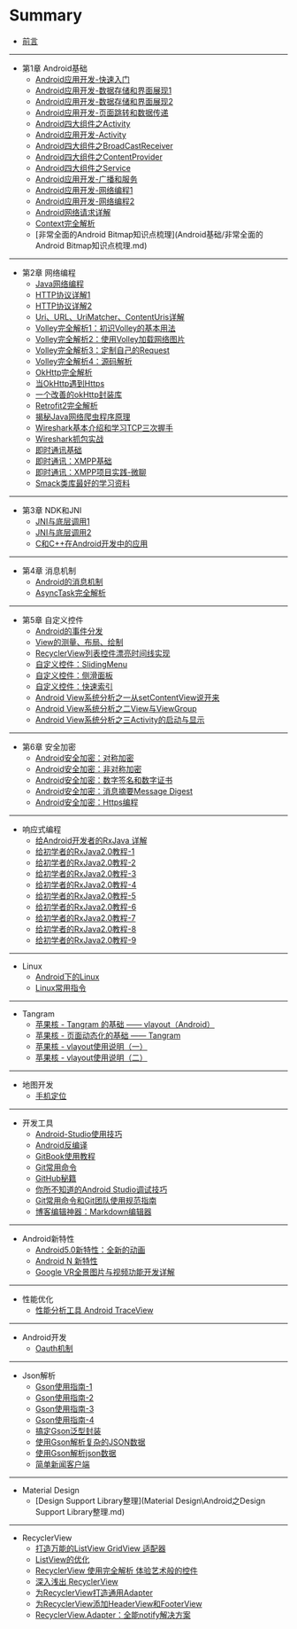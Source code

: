 # Summary

* [前言](README.md)

----

* 第1章 Android基础
  * [Android应用开发-快速入门](Android基础/Android应用开发-快速入门.md)
  * [Android应用开发-数据存储和界面展现1](Android基础/Android应用开发-数据存储和界面展现1.md)
  * [Android应用开发-数据存储和界面展现2](Android基础/Android应用开发-数据存储和界面展现2.md)
  * [Android应用开发-页面跳转和数据传递](Android基础/Android应用开发-页面跳转和数据传递.md)
  * [Android四大组件之Activity](Android基础/Android四大组件之Activity.md)
  * [Android应用开发-Activity](Android基础/Android应用开发-Activity.md)
  * [Android四大组件之BroadCastReceiver](Android基础/Android四大组件之BroadCastReceiver.md)
  * [Android四大组件之ContentProvider](Android基础/Android四大组件之ContentProvider.md)
  * [Android四大组件之Service](Android基础/Android四大组件之Service.md)
  * [Android应用开发-广播和服务](Android基础/Android应用开发-广播和服务.md)
  * [Android应用开发-网络编程1](Android基础/Android应用开发-网络编程1.md)
  * [Android应用开发-网络编程2](Android基础/Android应用开发-网络编程2.md)
  * [Android网络请求详解](网络编程/Android网络请求详解.md)
  * [Context完全解析](Android基础/Context完全解析.md)
  * [非常全面的Android Bitmap知识点梳理](Android基础/非常全面的Android Bitmap知识点梳理.md)

----

* 第2章 网络编程
  * [Java网络编程](网络编程\Java网络编程.md)
  * [HTTP协议详解1](网络编程\Http协议.md)
  * [HTTP协议详解2](网络编程\HTTP协议详解.md)
  * [Uri、URL、UriMatcher、ContentUris详解](网络编程\Uri、URL、UriMatcher、ContentUris详解.md)
  * [Volley完全解析1：初识Volley的基本用法](网络编程\Volley完全解析1：初识Volley的基本用法.md)
  * [Volley完全解析2：使用Volley加载网络图片](网络编程\Volley完全解析2：使用Volley加载网络图片.md)
  * [Volley完全解析3：定制自己的Request](网络编程\Volley完全解析3：定制自己的Request.md)
  * [Volley完全解析4：源码解析](网络编程\Volley完全解析4：带你从源码的角度理解Volley.md)
  * [OkHttp完全解析](网络编程\OkHttp完全解析.md)
  * [当OkHttp遇到Https](网络编程\Https相关完全解析：当OkHttp遇到Https.md)
  * [一个改善的okHttp封装库](网络编程\一个改善的okHttp封装库.md)
  * [Retrofit2完全解析](网络编程\Retrofit2完全解析：探索与okhttp之间的关系.md)
  * [揭秘Java网络爬虫程序原理](网络编程\揭秘Java网络爬虫程序原理.md)
  * [Wireshark基本介绍和学习TCP三次握手](网络编程\Wireshark基本介绍和学习TCP三次握手.md)
  * [Wireshark抓包实战](网络编程/Wireshark抓包实战.md)
  * [即时通讯基础](网络编程\即时通讯基础.md)
  * [即时通讯：XMPP基础](网络编程\即时通讯：XMPP基础.md)
  * [即时通讯：XMPP项目实践-微聊](网络编程\即时通讯：XMPP项目实践-微聊.md)
  * [Smack类库最好的学习资料](网络编程\Smack类库最好的学习资料.md)

----

* 第3章 NDK和JNI
  * [JNI与底层调用1](ndk&jni/JNI与底层调用1.md)
  * [JNI与底层调用2](ndk&jni/JNI与底层调用2.md)
  * [C和C++在Android开发中的应用](ndk&jni/C和C++在Android开发中的应用.md)

----

* 第4章 消息机制
  * [Android的消息机制](消息机制/Android的消息机制.md)
  * [AsyncTask完全解析](消息机制/AsyncTask源码解析.md)

----

* 第5章 自定义控件
  * [Android的事件分发](自定义控件/Android的事件分发.md)
  * [View的测量、布局、绘制](自定义控件/View的测量、布局、绘制.md)
  * [RecyclerView列表控件漂亮时间线实现](自定义控件/RecyclerView列表控件漂亮时间线实现.md)
  * [自定义控件：SlidingMenu](自定义控件/自定义控件：SlidingMenu，侧边栏，侧滑菜单.md)
  * [自定义控件：侧滑面板](自定义控件/自定义控件：侧滑面板.md)
  * [自定义控件：快速索引](自定义控件/自定义控件：快速索引.md)
  * [Android View系统分析之一从setContentView说开来](自定义控件/View系统分析之一从setContentView说开来.md)
  * [Android View系统分析之二View与ViewGroup](自定义控件/View系统分析之二View与ViewGroup.md)
  * [Android View系统分析之三Activity的启动与显示](自定义控件/View系统分析之三Activity的启动与显示.md)

----

* 第6章 安全加密
  * [Android安全加密：对称加密](安全加密/Android安全加密：对称加密.md)
  * [Android安全加密：非对称加密](安全加密/Android安全加密：非对称加密.md)
  * [Android安全加密：数字签名和数字证书](安全加密/Android安全加密：数字签名和数字证书.md)
  * [Android安全加密：消息摘要Message Digest](安全加密/Android安全加密：消息摘要MessageDigest.md)
  * [Android安全加密：Https编程](安全加密/Android安全加密：Https编程.md)

----

* 响应式编程
  * [给Android开发者的RxJava 详解](响应式编程/给Android开发者的RxJava详解.md)
  * [给初学者的RxJava2.0教程-1](响应式编程/给初学者的RxJava2.0教程-1.md)
  * [给初学者的RxJava2.0教程-2](响应式编程/给初学者的RxJava2.0教程-2.md)
  * [给初学者的RxJava2.0教程-3](响应式编程/给初学者的RxJava2.0教程-3.md)
  * [给初学者的RxJava2.0教程-4](响应式编程/给初学者的RxJava2.0教程-4.md)
  * [给初学者的RxJava2.0教程-5](响应式编程/给初学者的RxJava2.0教程-5.md)
  * [给初学者的RxJava2.0教程-6](响应式编程/给初学者的RxJava2.0教程-6.md)
  * [给初学者的RxJava2.0教程-7](响应式编程/给初学者的RxJava2.0教程-7.md)
  * [给初学者的RxJava2.0教程-8](响应式编程/给初学者的RxJava2.0教程-8.md)
  * [给初学者的RxJava2.0教程-9](响应式编程/给初学者的RxJava2.0教程-9.md)

----

* Linux
  * [Android下的Linux](Linux/Android下的Linux.md)
  * [Linux常用指令](Linux/Linux常用指令.md)

----

* Tangram
  * [苹果核 - Tangram 的基础 —— vlayout（Android）](Tangram/Tangram基础-vlayout.md)
  * [苹果核 - 页面动态化的基础 —— Tangram](Tangram/页面动态化的基础-Tangram.md)
  * [苹果核 - vlayout使用说明（一）](Tangram/vlayout使用说明1.md)
  * [苹果核 - vlayout使用说明（二）](Tangram/vlayout使用说明2.md)

----

* 地图开发
  * [手机定位](地图开发/手机定位.md)

----

* 开发工具
  * [Android-Studio使用技巧](开发工具/AndroidStudio使用技巧.md)
  * [Android反编译](开发工具/Android反编译.md)
  * [GitBook使用教程](开发工具/GitBook使用教程.md)
  * [Git常用命令](开发工具/Git常用命令.md)
  * [GitHub秘籍](开发工具/GitHub秘籍.md)
  * [你所不知道的Android Studio调试技巧](开发工具/你所不知道的AndroidStudio调试技巧.md)
  * [Git常用命令和Git团队使用规范指南](开发工具/Git常用命令和Git团队使用规范指南.md)
  * [博客编辑神器：Markdown编辑器](开发工具/博客编辑神器：Markdown编辑器.md)

----

* Android新特性
  * [Android5.0新特性：全新的动画](新特性\Android5.0新特性：全新的动画.md)
  * [Android N 新特性](新特性\Android7.0新特性.md)
  * [Google VR全景图片与视频功能开发详解](新特性\VR全景图片与视频功能开发详解.md)

----

* 性能优化
  * [性能分析工具 Android TraceView](性能优化\性能分析工具TraceView.md)

----

* Android开发
  * [Oauth机制](Android开发\Oauth机制.md)

----

* Json解析
  * [Gson使用指南-1](Json解析\Gson使用指南-1.md)
  * [Gson使用指南-2](Json解析\Gson使用指南-2.md)
  * [Gson使用指南-3](Json解析\Gson使用指南-3.md)
  * [Gson使用指南-4](Json解析\Gson使用指南-4.md)
  * [搞定Gson泛型封装](Json解析\搞定Gson泛型封装.md)
  * [使用Gson解析复杂的JSON数据](Json解析\使用Gson解析复杂的JSON数据.md)
  * [使用Gson解析json数据](Json解析\使用Gson解析json数据.md)
  * [简单新闻客户端](Json解析\简单新闻客户端.md)

----

* Material Design
  * [Design Support Library整理](Material Design\Android之Design Support Library整理.md)

----

* RecyclerView
  * [打造万能的ListView GridView 适配器](RecyclerView\打造万能的适配器.md)
  * [ListView的优化](RecyclerView\ListView的优化.md)
  * [RecyclerView 使用完全解析 体验艺术般的控件](RecyclerView\RecyclerView使用完全解析.md)
  * [深入浅出 RecyclerView](RecyclerView\深入浅出RecyclerView.md)
  * [为RecyclerView打造通用Adapter](RecyclerView\为RecyclerView打造通用Adapter.md)
  * [为RecyclerView添加HeaderView和FooterView](RecyclerView\为RecyclerView添加HeaderView和FooterView.md)
  * [RecyclerView.Adapter：全能notify解决方案](RecyclerView\RecyclerView.Adapter：全能notify解决方案.md)
